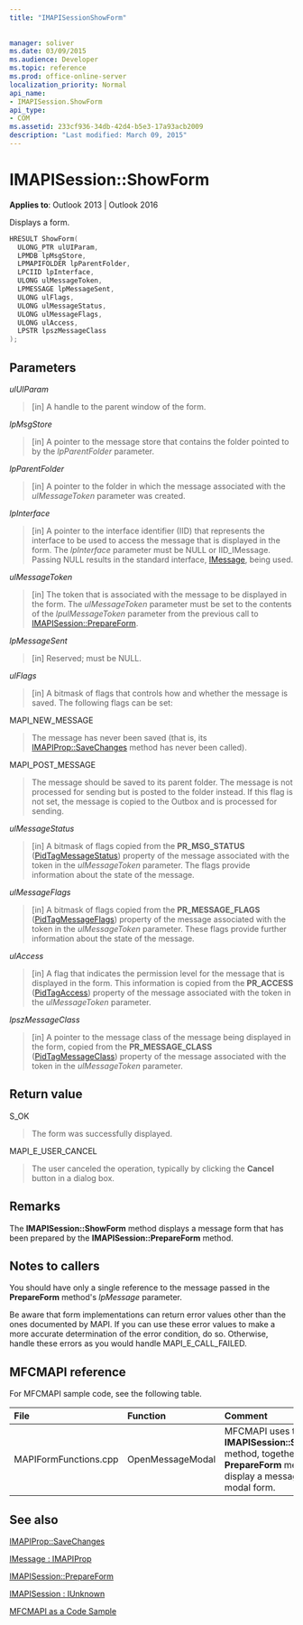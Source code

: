```yaml
---
title: "IMAPISessionShowForm"
 
 
manager: soliver
ms.date: 03/09/2015
ms.audience: Developer
ms.topic: reference
ms.prod: office-online-server
localization_priority: Normal
api_name:
- IMAPISession.ShowForm
api_type:
- COM
ms.assetid: 233cf936-34db-42d4-b5e3-17a93acb2009
description: "Last modified: March 09, 2015"
---
```


# IMAPISession::ShowForm

  
  
**Applies to**: Outlook 2013 | Outlook 2016 
  
Displays a form.
  
```cpp
HRESULT ShowForm(
  ULONG_PTR ulUIParam,
  LPMDB lpMsgStore,
  LPMAPIFOLDER lpParentFolder,
  LPCIID lpInterface,
  ULONG ulMessageToken,
  LPMESSAGE lpMessageSent,
  ULONG ulFlags,
  ULONG ulMessageStatus,
  ULONG ulMessageFlags,
  ULONG ulAccess,
  LPSTR lpszMessageClass
);
```

## Parameters

 _ulUIParam_
  
> [in] A handle to the parent window of the form.
    
 _lpMsgStore_
  
> [in] A pointer to the message store that contains the folder pointed to by the  _lpParentFolder_ parameter. 
    
 _lpParentFolder_
  
> [in] A pointer to the folder in which the message associated with the  _ulMessageToken_ parameter was created. 
    
 _lpInterface_
  
> [in] A pointer to the interface identifier (IID) that represents the interface to be used to access the message that is displayed in the form. The  _lpInterface_ parameter must be NULL or IID_IMessage. Passing NULL results in the standard interface, [IMessage](imessageimapiprop.md), being used. 
    
 _ulMessageToken_
  
> [in] The token that is associated with the message to be displayed in the form. The  _ulMessageToken_ parameter must be set to the contents of the  _lpulMessageToken_ parameter from the previous call to [IMAPISession::PrepareForm](imapisession-prepareform.md).
    
 _lpMessageSent_
  
> [in] Reserved; must be NULL. 
    
 _ulFlags_
  
> [in] A bitmask of flags that controls how and whether the message is saved. The following flags can be set:
    
MAPI_NEW_MESSAGE 
  
> The message has never been saved (that is, its [IMAPIProp::SaveChanges](imapiprop-savechanges.md) method has never been called). 
    
MAPI_POST_MESSAGE 
  
> The message should be saved to its parent folder. The message is not processed for sending but is posted to the folder instead. If this flag is not set, the message is copied to the Outbox and is processed for sending. 
    
 _ulMessageStatus_
  
> [in] A bitmask of flags copied from the **PR_MSG_STATUS** ([PidTagMessageStatus](pidtagmessagestatus-canonical-property.md)) property of the message associated with the token in the  _ulMessageToken_ parameter. The flags provide information about the state of the message. 
    
 _ulMessageFlags_
  
> [in] A bitmask of flags copied from the **PR_MESSAGE_FLAGS** ([PidTagMessageFlags](pidtagmessageflags-canonical-property.md)) property of the message associated with the token in the  _ulMessageToken_ parameter. These flags provide further information about the state of the message. 
    
 _ulAccess_
  
> [in] A flag that indicates the permission level for the message that is displayed in the form. This information is copied from the **PR_ACCESS** ([PidTagAccess](pidtagaccess-canonical-property.md)) property of the message associated with the token in the  _ulMessageToken_ parameter. 
    
 _lpszMessageClass_
  
> [in] A pointer to the message class of the message being displayed in the form, copied from the **PR_MESSAGE_CLASS** ([PidTagMessageClass](pidtagmessageclass-canonical-property.md)) property of the message associated with the token in the  _ulMessageToken_ parameter. 
    
## Return value

S_OK 
  
> The form was successfully displayed.
    
MAPI_E_USER_CANCEL 
  
> The user canceled the operation, typically by clicking the **Cancel** button in a dialog box. 
    
## Remarks

The **IMAPISession::ShowForm** method displays a message form that has been prepared by the **IMAPISession::PrepareForm** method. 
  
## Notes to callers

You should have only a single reference to the message passed in the **PrepareForm** method's  _lpMessage_ parameter. 
  
Be aware that form implementations can return error values other than the ones documented by MAPI. If you can use these error values to make a more accurate determination of the error condition, do so. Otherwise, handle these errors as you would handle MAPI_E_CALL_FAILED. 
  
## MFCMAPI reference

For MFCMAPI sample code, see the following table.
  
|**File**|**Function**|**Comment**|
|:-----|:-----|:-----|
|MAPIFormFunctions.cpp  <br/> |OpenMessageModal  <br/> |MFCMAPI uses the **IMAPISession::ShowForm** method, together with the **PrepareForm** method, to display a message in a modal form.  <br/> |
   
## See also



[IMAPIProp::SaveChanges](imapiprop-savechanges.md)
  
[IMessage : IMAPIProp](imessageimapiprop.md)
  
[IMAPISession::PrepareForm](imapisession-prepareform.md)
  
[IMAPISession : IUnknown](imapisessioniunknown.md)


[MFCMAPI as a Code Sample](mfcmapi-as-a-code-sample.md)

